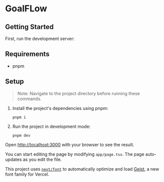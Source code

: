 # GoalFLow

## Getting Started

First, run the development server:

## Requirements

- pnpm

## Setup

> Note: Navigate to the project directory before running these commands.

1. Install the project's dependencies using pnpm:

    ```shell
    pnpm i
    ```

2. Run the project in development mode:

   ```shell
   pnpm dev
   ```

Open [http://localhost:3000](http://localhost:3000) with your browser to see the result.

You can start editing the page by modifying `app/page.tsx`. The page auto-updates as you edit the file.

This project uses [`next/font`](https://nextjs.org/docs/app/building-your-application/optimizing/fonts) to automatically optimize and load [Geist](https://vercel.com/font), a new font family for Vercel.
